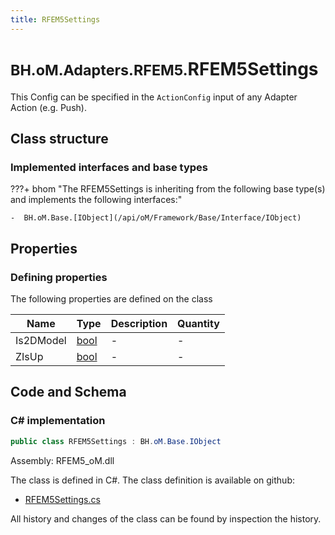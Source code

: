 ```yaml
---
title: RFEM5Settings
---
```


# <small>BH.oM.Adapters.RFEM5.</small>**RFEM5Settings**

This Config can be specified in the `ActionConfig` input of any Adapter Action (e.g. Push).

## Class structure

### Implemented interfaces and base types

???+ bhom "The RFEM5Settings is inheriting from the following base type(s) and implements the following interfaces:"

    -  BH.oM.Base.[IObject](/api/oM/Framework/Base/Interface/IObject)


## Properties



### Defining properties

The following properties are defined on the class

| Name             | Type             | Description      | Quantity         |
|------------------|------------------|------------------|------------------|
| Is2DModel | [bool](https://learn.microsoft.com/en-us/dotnet/api/System.Boolean?view=netstandard-2.0) | - | - |
| ZIsUp | [bool](https://learn.microsoft.com/en-us/dotnet/api/System.Boolean?view=netstandard-2.0) | - | - |


## Code and Schema

### C# implementation

``` C# title="C#"
public class RFEM5Settings : BH.oM.Base.IObject
```

Assembly: RFEM5_oM.dll

The class is defined in C#. The class definition is available on github:

- [RFEM5Settings.cs](https://github.com/BHoM/RFEM5_Toolkit/blob/develop/RFEM5_oM/RFEM5Settings.cs)

All history and changes of the class can be found by inspection the history.

